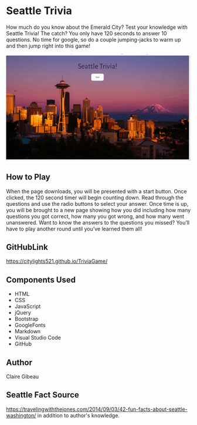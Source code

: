 # Seattle Trivia

How much do you know about the Emerald City? Test your knowledge with Seattle Trivia! The catch? You only have 120 seconds to answer 10 questions. No time for google, so do a couple jumping-jacks to warm up and then jump right into this game! 

![The Gibeau Gazette Gif](https://github.com/citylights521/TriviaGame/blob/master/assets/images/SeattleTrivia.gif?raw=true)

## How to Play
When the page downloads, you will be presented with a start button. Once clicked, the 120 second timer will begin counting down. Read through the questions and use the radio buttons to select your answer. Once time is up, you will be brought to a new page showing how you did including how many questions you got correct, how many you got wrong, and how many went unanswered. Want to know the answers to the questions you missed? You’ll have to play another round until you’ve learned them all!

## GitHubLink
https://citylights521.github.io/TriviaGame/


## Components Used
* HTML
* CSS
* JavaScript
* jQuery
* Bootstrap
* GoogleFonts
* Markdown
* Visual Studio Code
* GitHub

## Author
Claire Gibeau

## Seattle Fact Source
https://travelingwiththejones.com/2014/09/03/42-fun-facts-about-seattle-washington/
 in addition to author's knowledge. 


